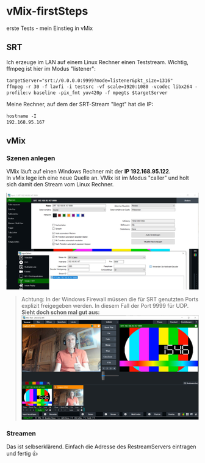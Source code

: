 # vMix-firstSteps
erste Tests - mein Einstieg in vMix
## SRT
Ich erzeuge im LAN auf einem Linux Rechner einen Teststream. Wichtig, ffmpeg ist hier im Modus "listener":  
```
targetServer="srt://0.0.0.0:9999?mode=listener&pkt_size=1316"
ffmpeg -r 30 -f lavfi -i testsrc -vf scale=1920:1080 -vcodec libx264 -profile:v baseline -pix_fmt yuv420p -f mpegts $targetServer
```
Meine Rechner, auf dem der SRT-Stream "liegt" hat die IP:
```
hostname -I
192.168.95.167
```
## vMix
### Szenen anlegen
VMix läuft auf einen Windows Rechner mit der **IP 192.168.95.122**.  
In vMix lege ich eine neue Quelle an. VMix ist im Modus "caller" und holt sich damit den Stream vom Linux Rechner.  

![SRT Einstellungen](https://github.com/richtertoralf/vMix-firstSteps/blob/6cc25a895d9174d04059e746f4fec6bfcfc7ae69/WhatsApp%20Image%202021-11-02%20at%2014.28.27.jpeg "SRT-settings")

>Achtung: In der Windows Firewall müssen die für SRT genutzten Ports explizit freigegeben werden. In diesem Fall der Port 9999 für UDP.  
**Sieht doch schon mal gut aus:**
![first step](https://github.com/richtertoralf/vMix-firstSteps/blob/cd170b5a5c4fbd289701a3fd80466722616b9eaa/WhatsApp%20Image%202021-11-02%20at%2014.41.34.jpeg "first step")

### Streamen
Das ist selbserklärend. Einfach die Adresse des RestreamServers eintragen und fertig :+1:
